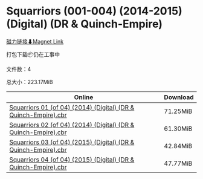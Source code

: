 # Squarriors (001-004) (2014-2015) (Digital) (DR & Quinch-Empire)

[磁力链接⬇Magnet Link](magnet:?xt=urn:btih:97e07efc4a7772a52cacded05b0f9db004319c1d&dn=Squarriors%20%28001-004%29%20%282014-2015%29%20%28Digital%29%20%28DR%20%26%20Quinch-Empire%29)

打包下载📦仍在工事中

文件数：4

总大小：223.17MiB

Online | Download
--- | ---
[Squarriors 01 (of 04) (2014) (Digital) (DR & Quinch-Empire).cbr](https://github.com/alicewish/markdown/blob/master/comic/Squarriors-01-of-04-2014-Digital-DR-Quinch-Empire-cbr.md) | 71.25MiB
[Squarriors 02 (of 04) (2014) (Digital) (DR & Quinch-Empire).cbr](https://github.com/alicewish/markdown/blob/master/comic/Squarriors-02-of-04-2014-Digital-DR-Quinch-Empire-cbr.md) | 61.30MiB
[Squarriors 03 (of 04) (2015) (Digital) (DR & Quinch-Empire).cbr](https://github.com/alicewish/markdown/blob/master/comic/Squarriors-03-of-04-2015-Digital-DR-Quinch-Empire-cbr.md) | 42.84MiB
[Squarriors 04 (of 04) (2015) (Digital) (DR & Quinch-Empire).cbr](https://github.com/alicewish/markdown/blob/master/comic/Squarriors-04-of-04-2015-Digital-DR-Quinch-Empire-cbr.md) | 47.77MiB